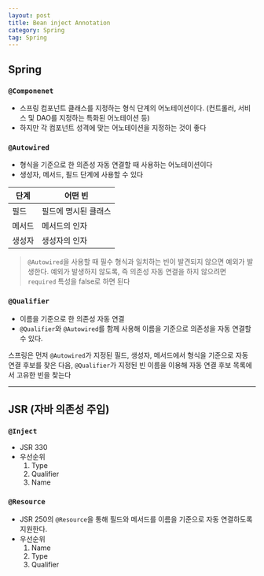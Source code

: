 ```yaml
---
layout: post
title: Bean inject Annotation
category: Spring
tag: Spring
---
```

## Spring
### `@Componenet`
* 스프링 컴포넌트 클래스를 지정하는 형식 단계의 어노테이션이다. (컨트롤러, 서비스 및 DAO를 지정하는 특화된 어노테이션 등)
* 하지만 각 컴포넌트 성격에 맞는 어노테이션을 지정하는 것이 좋다


### `@Autowired`
* 형식을 기준으로 한 의존성 자동 연결할 때 사용하는 어노테이션이다
* 생성자, 메서드, 필드 단계에 사용할 수 있다

| 단계   | 어떤 빈        |
| ---- | ----------- |
| 필드   | 필드에 명시된 클래스 |
| 메서드  | 메서드의 인자     |
| 생성자  | 생성자의 인자     |


> `@Autowired`을 사용할 때 필수 형식과 일치하는 빈이 발견되지 않으면 예외가 발생한다. 예외가 발생하지 않도록, 즉 의존성 자동 연결을 하지 않으려면 `required` 특성을 false로 하면 된다


### `@Qualifier`

* 이름을 기준으로 한 의존성 자동 연결
* `@Qualifier`와 `@Autowired`를 함께 사용해 이름을 기준으로 의존성을 자동 연결할 수 있다. 

스프링은 먼저 `@Autowired`가 지정된 필드, 생성자, 메서드에서 형식을 기준으로 자동 연결 후보를  찾은 다음, `@Qualifier`가 지정된 빈 이름을 이용해 자동 연결 후보 목록에서 고유한 빈을 찾는다

***

## JSR (자바 의존성 주입)
### `@Inject`
* JSR 330
* 우선순위
	1. Type
	2. Qualifier
	3. Name


### `@Resource`
* JSR 250의 `@Resource`을 통해 필드와 메서드를 이름을 기준으로 자동 연결하도록 지원한다. 
* 우선순위
	1. Name
	2. Type
	3. Qualifier
	
